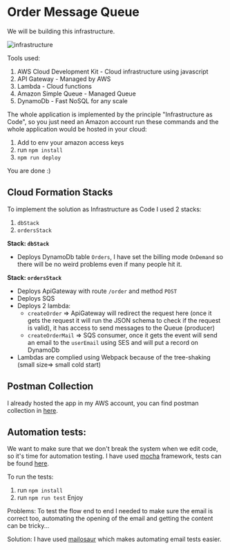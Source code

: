 

# Order Message Queue

We will be building this infrastructure.

![infrastructure](https://order-message-queue.s3.eu-central-1.amazonaws.com/Order+message+Queue.png)

Tools used: 
1. AWS Cloud Development Kit - Cloud infrastructure using javascript
2. API Gateway - Managed by AWS
3. Lambda - Cloud functions
4. Amazon Simple Queue - Managed Queue
5. DynamoDb - Fast NoSQL for any scale

The whole application is implemented by the principle "Infrastructure as Code", so you just need an Amazon account run these commands and the whole application would be hosted in your cloud:

1. Add to env your amazon access keys
2. run `npm install`  
3. `npm run deploy`

You are done :)

## Cloud Formation Stacks
To implement the solution as Infrastructure as Code I used 2 stacks:
1. `dbStack` 
2. `ordersStack` 
 
**Stack: `dbStack`**
- Deploys DynamoDb table `Orders`, I have set the billing mode `OnDemand` so there will be no weird problems even if many people hit it.

**Stack: `ordersStack`**
- Deploys ApiGateway with route `/order` and method `POST`
- Deploys SQS
- Deploys 2 lambda: 
  - `createOrder` => ApiGateway will redirect the request here (once it gets the request it will run the JSON schema to check if the request is valid), it has access to send messages to the Queue (producer)
  - `createOrderMail` => SQS consumer, once it gets the event will send an email to the `userEmail` using SES and will put a record on DynamoDb
- Lambdas are complied using Webpack because of the tree-shaking (small size=> small cold start)

## Postman Collection
I already hosted the app in my AWS account, you can find postman collection in [here](https://github.com/reni1111/Order-Email-Queue/blob/master/Postman-%20Order-Email-Queue.postman_collection.json).


## Automation tests:
We want to make sure that we don't break the system when we edit code, so it's time for automation testing.
I have used [mocha](https://www.npmjs.com/package/mocha) framework, tests can be found [here](https://github.com/reni1111/Order-Email-Queue/blob/master/test/Test.js).

To run the tests:
1. run `npm install`
2. run `npm run test`
Enjoy

Problems:
To test the flow end to end I needed to make sure the email is correct too, automating the opening of the email and getting the content can be tricky...

Solution:
I have used [mailosaur](https://mailosaur.com/) which makes automating email tests easier.

